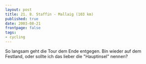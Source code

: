 ```yaml
---
layout: post
title: 21. 8. Staffin - Mallaig (103 km)
published: true
date: 2003-08-21
frontpage: false 
tags:
- cycling
---
```

So langsam geht die Tour dem Ende entgegen. Bin wieder auf dem Festland, oder sollte ich das lieber die "Hauptinsel" nennen?

